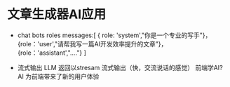 #  文章生成器AI应用

- chat bots roles 
  messages:[
    { role: 'system',"你是一个专业的写手"}，
    {role：'user',"请帮我写一篇AI开发效率提升的文章"}，
    {role：'assistant',"...."}
  ]

- 流式输出
  LLM 返回以stresam 流式输出（快，交流说话的感觉）
  前端学AI? AI 为前端带来了新的用户体验
